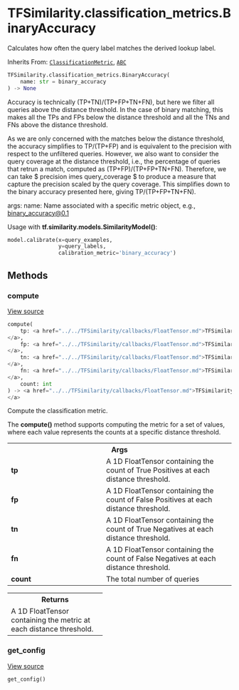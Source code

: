 # TFSimilarity.classification_metrics.BinaryAccuracy





Calculates how often the query label matches the derived lookup label.

Inherits From: [`ClassificationMetric`](../../TFSimilarity/callbacks/ClassificationMetric.md), [`ABC`](../../TFSimilarity/distances/ABC.md)

```python
TFSimilarity.classification_metrics.BinaryAccuracy(
    name: str = binary_accuracy
) -> None
```



<!-- Placeholder for "Used in" -->

Accuracy is technically (TP+TN)/(TP+FP+TN+FN), but here we filter all
queries above the distance threshold. In the case of binary matching, this
makes all the TPs and FPs below the distance threshold and all the TNs and
FNs above the distance threshold.

As we are only concerned with the matches below the distance threshold, the
accuracy simplifies to TP/(TP+FP) and is equivalent to the precision with
respect to the unfiltered queries. However, we also want to consider the
query coverage at the distance threshold, i.e., the percentage of queries
that retrun a match, computed as (TP+FP)/(TP+FP+TN+FN). Therefore, we can
take $ precision    imes query_coverage $ to produce a measure that capture
the precision scaled by the query coverage. This simplifies down to the
binary accuracy presented here, giving TP/(TP+FP+TN+FN).

args:
    name: Name associated with a specific metric object, e.g.,
    binary_accuracy@0.1

Usage with <b>tf.similarity.models.SimilarityModel()</b>:

```python
model.calibrate(x=query_examples,
                y=query_labels,
                calibration_metric='binary_accuracy')
```

## Methods

<h3 id="compute">compute</h3>

<a target="_blank" href="https://github.com/tensorflow/similarity/blob/master/tensorflow_similarity/classification_metrics/binary_accuracy.py#L53-L84">View source</a>

```python
compute(
    tp: <a href="../../TFSimilarity/callbacks/FloatTensor.md">TFSimilarity.callbacks.FloatTensor```
</a>,
    fp: <a href="../../TFSimilarity/callbacks/FloatTensor.md">TFSimilarity.callbacks.FloatTensor```
</a>,
    tn: <a href="../../TFSimilarity/callbacks/FloatTensor.md">TFSimilarity.callbacks.FloatTensor```
</a>,
    fn: <a href="../../TFSimilarity/callbacks/FloatTensor.md">TFSimilarity.callbacks.FloatTensor```
</a>,
    count: int
) -> <a href="../../TFSimilarity/callbacks/FloatTensor.md">TFSimilarity.callbacks.FloatTensor```
</a>
```


Compute the classification metric.

The <b>compute()</b> method supports computing the metric for a set of
values, where each value represents the counts at a specific distance
threshold.

<!-- Tabular view -->
 <table class="responsive fixed orange">
<colgroup><col width="214px"><col></colgroup>
<tr><th colspan="2">Args</th></tr>

<tr>
<td>
<b>tp</b>
</td>
<td>
A 1D FloatTensor containing the count of True Positives at each
distance threshold.
</td>
</tr><tr>
<td>
<b>fp</b>
</td>
<td>
A 1D FloatTensor containing the count of False Positives at
each distance threshold.
</td>
</tr><tr>
<td>
<b>tn</b>
</td>
<td>
A 1D FloatTensor containing the count of True Negatives at each
distance threshold.
</td>
</tr><tr>
<td>
<b>fn</b>
</td>
<td>
A 1D FloatTensor containing the count of False Negatives at
each distance threshold.
</td>
</tr><tr>
<td>
<b>count</b>
</td>
<td>
The total number of queries
</td>
</tr>
</table>



<!-- Tabular view -->
 <table class="responsive fixed orange">
<colgroup><col width="214px"><col></colgroup>
<tr><th colspan="2">Returns</th></tr>
<tr class="alt">
<td colspan="2">
A 1D FloatTensor containing the metric at each distance threshold.
</td>
</tr>

</table>



<h3 id="get_config">get_config</h3>

<a target="_blank" href="https://github.com/tensorflow/similarity/blob/master/tensorflow_similarity/classification_metrics/classification_metric.py#L58-L63">View source</a>

```python
get_config()
```







